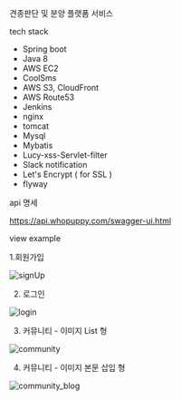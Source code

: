 견종판단 및 분양 플랫폼 서비스 

tech stack

- Spring boot
- Java 8
- AWS EC2
- CoolSms
- AWS S3, CloudFront
- AWS Route53
- Jenkins 
- nginx
- tomcat
- Mysql
- Mybatis
- Lucy-xss-Servlet-filter
- Slack notification
- Let's Encrypt ( for SSL ) 
- flyway

api 명세

https://api.whopuppy.com/swagger-ui.html

view example

1.회원가입

![signUp](https://user-images.githubusercontent.com/32263898/119256803-67f28880-bbfd-11eb-8d6e-a7696c599f5f.PNG)

2. 로그인

![login](https://user-images.githubusercontent.com/32263898/119256808-69bc4c00-bbfd-11eb-9b08-ad64fb02be1d.PNG)

3. 커뮤니티 - 이미지 List 형

![community](https://user-images.githubusercontent.com/32263898/119256805-6923b580-bbfd-11eb-8f28-8c191d0e131a.PNG)

4. 커뮤니티 - 이미지 본문 삽입 형

![community_blog](https://user-images.githubusercontent.com/32263898/119256807-69bc4c00-bbfd-11eb-94f2-25297dd484c5.PNG)

